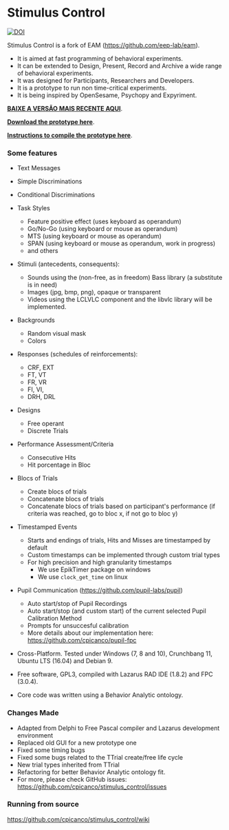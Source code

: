# Stimulus Control

[![DOI](https://zenodo.org/badge/17609066.svg)](https://zenodo.org/badge/latestdoi/17609066)

Stimulus Control is a fork of EAM (https://github.com/eep-lab/eam).

- It is aimed at fast programming of behavioral experiments.
- It can be extended to Design, Present, Record and Archive a wide range of behavioral experiments.
- It was designed for Participants, Researchers and Developers.
- It is a prototype to run non time-critical experiments.
- It is being inspired by OpenSesame, Psychopy and Expyriment.

**[BAIXE A VERSÃO MAIS RECENTE AQUI](https://github.com/cpicanco/stimulus_control/releases)**.

**[Download the prototype here](https://github.com/cpicanco/stimulus_control/releases)**.

**[Instructions to compile the prototype here](https://github.com/cpicanco/stimulus_control/wiki)**.

### Some features

  - Text Messages
  - Simple Discriminations
  - Conditional Discriminations
  
  - Task Styles
    - Feature positive effect (uses keyboard as operandum)
    - Go/No-Go (using keyboard or mouse as operandum)
    - MTS (using keyboard or mouse as operandum)
    - SPAN (using keyboard or mouse as operandum, work in progress)
    - and others
    
  - Stimuli (antecedents, consequents):
    - Sounds using the (non-free, as in freedom) Bass library (a substitute is in need)
    - Images (jpg, bmp, png), opaque or transparent
    - Videos using the LCLVLC component and the libvlc library will be implemented.
  
  - Backgrounds
    - Random visual mask
    - Colors
    
  - Responses (schedules of reinforcements):
    - CRF, EXT
    - FT, VT
    - FR, VR
    - FI, VI,
    - DRH, DRL

  - Designs
    - Free operant
    - Discrete Trials
    
  - Performance Assessment/Criteria
    - Consecutive Hits
    - Hit porcentage in Bloc
  
  - Blocs of Trials
    - Create blocs of trials
    - Concatenate blocs of trials
    - Concatenate blocs of trials based on participant's performance (if criteria was reached, go to bloc x, if not go to bloc y)

  - Timestamped Events
    - Starts and endings of trials, Hits and Misses are timestamped by default
    - Custom timestamps can be implemented through custom trial types
    - For high precision and high granularity timestamps
      - We use EpikTimer package on windows 
      - We use `clock_get_time` on linux
  
  - Pupil Communication (https://github.com/pupil-labs/pupil)
    - Auto start/stop of Pupil Recordings
    - Auto start/stop (and custom start) of the current selected Pupil Calibration Method
    - Prompts for unsuccesful calibration
    - More details about our implementation here: https://github.com/cpicanco/pupil-fpc

  - Cross-Platform. Tested under Windows (7, 8 and 10), Crunchbang 11, Ubuntu LTS (16.04) and Debian 9.

  - Free software, GPL3, compiled with Lazarus RAD IDE (1.8.2) and FPC (3.0.4).
  
  - Core code was written using a Behavior Analytic ontology.


### Changes Made

- Adapted from Delphi to Free Pascal compiler and Lazarus development environment
- Replaced old GUI for a new prototype one
- Fixed some timing bugs
- Fixed some bugs related to the TTrial create/free life cycle
- New trial types inherited from TTrial
- Refactoring for better Behavior Analytic ontology fit.
- For more, please check GitHub issues: https://github.com/cpicanco/stimulus_control/issues

### Running from source

https://github.com/cpicanco/stimulus_control/wiki
